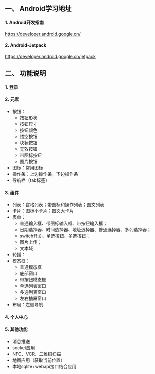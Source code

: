 
## 一、 Android学习地址

#### 1. Android开发指南
https://developer.android.google.cn/
#### 2. Android-Jetpack
https://developer.android.google.cn/jetpack

## 二、 功能说明

#### 1. 登录

#### 2. 元素
+ 按钮：
  + 按钮形状
  + 按钮尺寸
  + 按钮颜色
  + 镂空按钮
  + 块状按钮
  + 无效按钮
  + 带图标按钮
  + 图片按钮
+ 图标：常用图标
+ 操作条：上边操作条，下边操作条
+ 导航栏（tab标签）

#### 3. 组件
+ 列表：宫格列表；带图标和操作列表；图文列表
+ 卡片：图标小卡片；图文大卡片
+ 表单：	
  + 普通输入框、带图标输入框、带按钮输入框；
  + 日期选择器、时间选择器、地址选择器、普通选择器、多列选择器；
  + switch开关、单选按钮、多选按钮；
  + 图片上传；
  + 文本域
+ 轮播：
+ 模态框：
  + 普通模态框
  + 底部窗口
  + 带按钮模态框
  + 单选列表窗口
  + 多选列表窗口
  + 左右抽屉窗口
+ 布局：左侧导航

#### 4. 个人中心

#### 5. 其他功能
+ 消息推送
+ socket应用
+ NFC、VCR、二维码扫描
+ 地图应用（获取当前位置）
+ 本地sqlite+webapi接口结合应用



